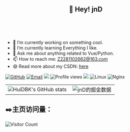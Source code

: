 <h2 align="center">👋 Hey! jnD </h2>
<br />
<br />
<br />

- 🔭 I’m currently working on something cool.
- 🌱 I’m currently learning Everything I like.
- 💬 Ask me about anything related to Vue/Python.
- 📫 How to reach me: Z2281102662@163.com
- 😄 Read more about my CSDN: [here](https://blog.csdn.net/zxc11445599)

[![GitHub](https://img.shields.io/badge/GitHub-181717?style=flat-square&logo=github&logoColor=white)](https://github.com/L-dongjianing)
[![Email](https://img.shields.io/badge/QQEmail-ea4335?style=flat-square&logo=Mail.Ru)](Z2281102662@163.com)
[![](https://img.shields.io/badge/CSDN-瓜瓜吖-blue.svg)](https://blog.csdn.net/zxc11445599)
![Profile views](https://views.whatilearened.today/views/github/Xuenew/views.svg)
![](https://img.shields.io/badge/ubuntu-20.04-<COLOR>.svg)
![Linux](https://img.shields.io/badge/-Linux-FCC624?style=flat-square&logo=linux&logoColor=black)
![Nginx](https://img.shields.io/badge/-Nginx-269539?style=flat-square&logo=Nginx)
<table border=0>
  <tr>
    <td><img src="https://github-readme-stats.vercel.app/api?username=L-dongjianing&show_icons=true&count_private=true&theme=vue-light&hide_border=true" alt="HuiDBK's GitHub stats" style="zoom:100%;" align="left"/></td>
    <td><img src="https://4sdvg7tqbv.us.aircode.run/juejin?uid=2538131001188765&hide_border=true" alt="jnD的掘金数据" style="zoom:100%;" align="left"/></td>
  </tr>
</table>

<h2>✒️主页访问量：</h2>

![Visitor Count](https://profile-counter.glitch.me/L-dongjianing/count.svg)



<!--
**L-dongjianing/L-dongjianing** is a ✨ _special_ ✨ repository because its `README.md` (this file) appears on your GitHub profile.

Here are some ideas to get you started:

- 🔭 I’m currently working on ...
- 🌱 I’m currently learning ...
- 👯 I’m looking to collaborate on ...
- 🤔 I’m looking for help with ...
- 💬 Ask me about ...
- 📫 How to reach me: ...
- 😄 Pronouns: ...
- ⚡ Fun fact: ...
-->
